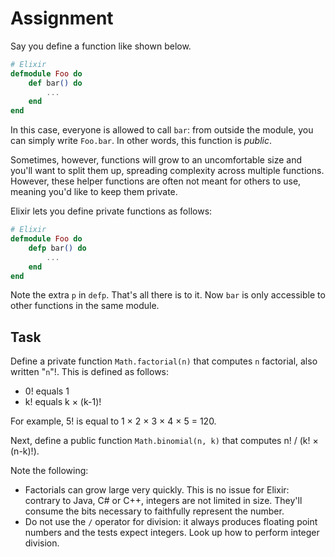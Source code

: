 # Assignment

Say you define a function like shown below.

```elixir
# Elixir
defmodule Foo do
    def bar() do
        ...
    end
end
```

In this case, everyone is allowed to call `bar`:
from outside the module, you can simply write `Foo.bar`.
In other words, this function is *public*.

Sometimes, however, functions will grow to an
uncomfortable size and you'll want to split them
up, spreading complexity across multiple functions.
However, these helper functions are often not
meant for others to use, meaning
you'd like to keep them private.

Elixir lets you define private functions as follows:

```elixir
# Elixir
defmodule Foo do
    defp bar() do
        ...
    end
end
```

Note the extra `p` in `defp`. That's all there is to it.
Now `bar` is only accessible to other functions in the same module.

## Task

Define a private function `Math.factorial(n)` that computes
`n` factorial, also written "`n`"!. This is defined as follows:

* 0! equals 1
* k! equals k &times; (k-1)!

For example, 5! is equal to 1 &times; 2 &times; 3 &times; 4 &times; 5 = 120.

Next, define a public function `Math.binomial(n, k)` that computes
n! / (k! &times; (n-k)!).

Note the following:

* Factorials can grow large very quickly. This is no issue for Elixir:
  contrary to Java, C# or C++, integers are not limited in size. They'll consume
  the bits necessary to faithfully represent the number.
* Do not use the `/` operator for division: it always produces floating point numbers and the tests expect integers.
  Look up how to perform integer division.
